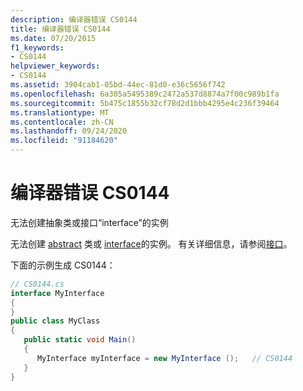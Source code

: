 ```yaml
---
description: 编译器错误 CS0144
title: 编译器错误 CS0144
ms.date: 07/20/2015
f1_keywords:
- CS0144
helpviewer_keywords:
- CS0144
ms.assetid: 3904cab1-05bd-44ec-81d0-e36c5656f742
ms.openlocfilehash: 6a305a5495389c2472a537d8874a7f00c989b1fa
ms.sourcegitcommit: 5b475c1855b32cf78d2d1bbb4295e4c236f39464
ms.translationtype: MT
ms.contentlocale: zh-CN
ms.lasthandoff: 09/24/2020
ms.locfileid: "91184620"
---
```

# <a name="compiler-error-cs0144"></a>编译器错误 CS0144

无法创建抽象类或接口“interface”的实例  
  
 无法创建 [abstract](../language-reference/keywords/abstract.md) 类或 [interface](../language-reference/keywords/interface.md)的实例。 有关详细信息，请参阅[接口](../programming-guide/interfaces/index.md)。  
  
 下面的示例生成 CS0144：  
  
```csharp  
// CS0144.cs  
interface MyInterface  
{  
}  
public class MyClass  
{  
   public static void Main()  
   {  
      MyInterface myInterface = new MyInterface ();   // CS0144  
   }  
}  
```
